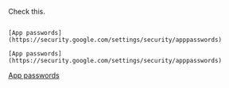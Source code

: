 Check this.


<pre><code>
[App passwords](https://security.google.com/settings/security/apppasswords)
</code></pre>


```
[App passwords](https://security.google.com/settings/security/apppasswords)
```
[App passwords](https://security.google.com/settings/security/apppasswords)
